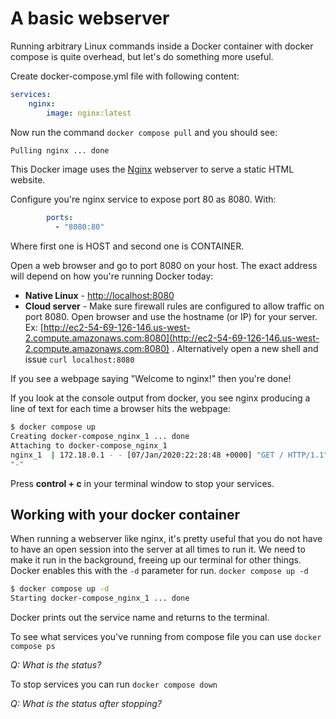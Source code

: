 # A basic webserver

Running arbitrary Linux commands inside a Docker container with docker compose is quite
overhead, but let's do something more useful.

Create docker-compose.yml file with following content:

```yml
services:
    nginx:
        image: nginx:latest
```

Now run the command `docker compose pull` and you should see:

```bash
Pulling nginx ... done
```

This Docker image uses the [Nginx](http://nginx.org/) webserver to serve a static HTML website.

Configure you're nginx service to expose port 80 as 8080. With:

```yaml
        ports: 
          - "8080:80"
```

Where first one is HOST and second one is CONTAINER.

Open a web browser and go to port 8080 on your host. The exact address will depend on how you're
running Docker today:

* **Native Linux** - [http://localhost:8080](http://localhost:8080)
* **Cloud server** - Make sure firewall rules are configured to allow traffic on port 8080. Open
  browser and use the hostname (or IP) for your server. Ex:
  [http://ec2-54-69-126-146.us-west-2.compute.amazonaws.com:8080](http://ec2-54-69-126-146.us-west-2.compute.amazonaws.com:8080)
  . Alternatively open a new shell and issue `curl localhost:8080`

If you see a webpage saying "Welcome to nginx!" then you're done!

If you look at the console output from docker, you see nginx producing a line of text for each time
a browser hits the webpage:

```bash
$ docker compose up
Creating docker-compose_nginx_1 ... done
Attaching to docker-compose_nginx_1
nginx_1  | 172.18.0.1 - - [07/Jan/2020:22:28:48 +0000] "GET / HTTP/1.1" 200 612 "-" "curl/7.58.0"
"-"
```

Press **control + c** in your terminal window to stop your services.

## Working with your docker container

When running a webserver like nginx, it's pretty useful that you do not have to have an open session
into the server at all times to run it. We need to make it run in the background, freeing up our
terminal for other things. Docker enables this with the `-d` parameter for run. `docker compose up
-d`

```bash
$ docker compose up -d
Starting docker-compose_nginx_1 ... done
```

Docker prints out the service name and returns to the terminal.

To see what services you've running from compose file you can use `docker compose ps`

_*Q: What is the status?*_

To stop services you can run `docker compose down`

_*Q: What is the status after stopping?*_
